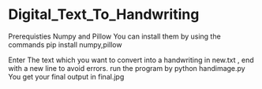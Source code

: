 # Digital_Text_To_Handwriting
Prerequisties
Numpy and Pillow
You can install them by using the commands
pip install numpy,pillow

Enter The text which you want to convert into a handwriting in new.txt , end with a new line to avoid errors.
run the program by
python handimage.py
You get your final output in final.jpg
